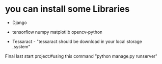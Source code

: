#  you can install some    Libraries 



* Django
* tensorflow numpy matplotlib opencv-python

* Tessaract - "tessaract should be download in your local storage ,system"


Final last start project:#using this command "python manage.py runserver"



